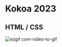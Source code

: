 # Kokoa 2023 

## HTML / CSS






![ezgif com-video-to-gif](https://github.com/chohyeonkim/kokoa--HTML-CSS/assets/104462860/032e6827-4110-42d2-94d9-c575a9bf944a)


